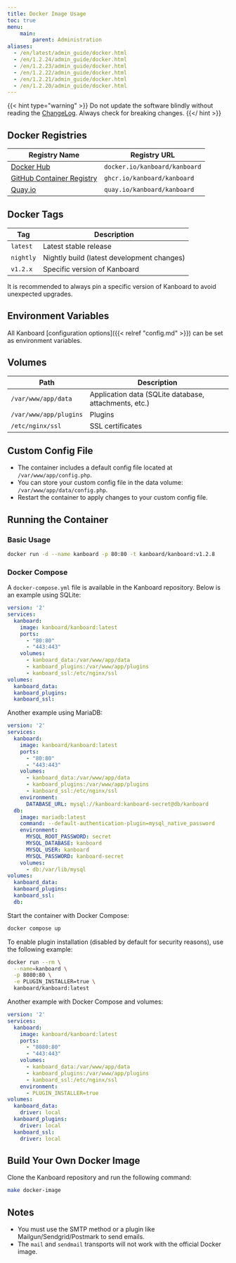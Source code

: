```yaml
---
title: Docker Image Usage
toc: true
menu:
    main:
        parent: Administration
aliases:
  - /en/latest/admin_guide/docker.html
  - /en/1.2.24/admin_guide/docker.html
  - /en/1.2.23/admin_guide/docker.html
  - /en/1.2.22/admin_guide/docker.html
  - /en/1.2.21/admin_guide/docker.html
  - /en/1.2.20/admin_guide/docker.html
---
```


{{< hint type="warning" >}}
Do not update the software blindly without reading the [ChangeLog](https://github.com/kanboard/kanboard/blob/master/ChangeLog). Always check for breaking changes.
{{</ hint >}}

## Docker Registries

| Registry Name               | Registry URL                                                                 |
|-----------------------------|-----------------------------------------------------------------------------|
| [Docker Hub](https://hub.docker.com/r/kanboard/kanboard) | `docker.io/kanboard/kanboard`                                                  |
| [GitHub Container Registry](https://github.com/orgs/kanboard/packages/container/package/kanboard) | `ghcr.io/kanboard/kanboard` |
| [Quay.io](https://quay.io/repository/kanboard/kanboard) | `quay.io/kanboard/kanboard`                                                   |

## Docker Tags

| Tag       | Description                                   |
|-----------|-----------------------------------------------|
| `latest`  | Latest stable release                        |
| `nightly` | Nightly build (latest development changes)   |
| `v1.2.x`  | Specific version of Kanboard                 |

It is recommended to always pin a specific version of Kanboard to avoid unexpected upgrades.

## Environment Variables

All Kanboard [configuration options]({{< relref "config.md" >}}) can be set as environment variables.

## Volumes

| Path                    | Description                                      |
|-------------------------|--------------------------------------------------|
| `/var/www/app/data`     | Application data (SQLite database, attachments, etc.) |
| `/var/www/app/plugins`  | Plugins                                          |
| `/etc/nginx/ssl`        | SSL certificates                                |

## Custom Config File

- The container includes a default config file located at `/var/www/app/config.php`.
- You can store your custom config file in the data volume: `/var/www/app/data/config.php`.
- Restart the container to apply changes to your custom config file.

## Running the Container

### Basic Usage

```bash
docker run -d --name kanboard -p 80:80 -t kanboard/kanboard:v1.2.8
```

### Docker Compose

A `docker-compose.yml` file is available in the Kanboard repository. Below is an example using SQLite:

```yaml
version: '2'
services:
  kanboard:
    image: kanboard/kanboard:latest
    ports:
      - "80:80"
      - "443:443"
    volumes:
      - kanboard_data:/var/www/app/data
      - kanboard_plugins:/var/www/app/plugins
      - kanboard_ssl:/etc/nginx/ssl
volumes:
  kanboard_data:
  kanboard_plugins:
  kanboard_ssl:
```

Another example using MariaDB:

```yaml
version: '2'
services:
  kanboard:
    image: kanboard/kanboard:latest
    ports:
      - "80:80"
      - "443:443"
    volumes:
      - kanboard_data:/var/www/app/data
      - kanboard_plugins:/var/www/app/plugins
      - kanboard_ssl:/etc/nginx/ssl
    environment:
      DATABASE_URL: mysql://kanboard:kanboard-secret@db/kanboard
  db:
    image: mariadb:latest
    command: --default-authentication-plugin=mysql_native_password
    environment:
      MYSQL_ROOT_PASSWORD: secret
      MYSQL_DATABASE: kanboard
      MYSQL_USER: kanboard
      MYSQL_PASSWORD: kanboard-secret
    volumes:
      - db:/var/lib/mysql
volumes:
  kanboard_data:
  kanboard_plugins:
  kanboard_ssl:
  db:
```

Start the container with Docker Compose:

```bash
docker compose up
```

To enable plugin installation (disabled by default for security reasons), use the following example:

```bash
docker run --rm \
  --name=kanboard \
  -p 8080:80 \
  -e PLUGIN_INSTALLER=true \
  kanboard/kanboard:latest
```

Another example with Docker Compose and volumes:

```yaml
version: '2'
services:
  kanboard:
    image: kanboard/kanboard:latest
    ports:
      - "8080:80"
      - "443:443"
    volumes:
      - kanboard_data:/var/www/app/data
      - kanboard_plugins:/var/www/app/plugins
      - kanboard_ssl:/etc/nginx/ssl
    environment:
      - PLUGIN_INSTALLER=true
volumes:
  kanboard_data:
    driver: local
  kanboard_plugins:
    driver: local
  kanboard_ssl:
    driver: local
```

## Build Your Own Docker Image

Clone the Kanboard repository and run the following command:

```bash
make docker-image
```

## Notes

- You must use the SMTP method or a plugin like Mailgun/Sendgrid/Postmark to send emails.
- The `mail` and `sendmail` transports will not work with the official Docker image.
